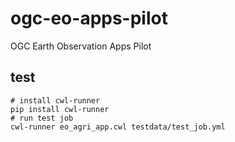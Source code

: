 # ogc-eo-apps-pilot
OGC Earth Observation Apps Pilot

## test

```shell
# install cwl-runner
pip install cwl-runner
# run test job
cwl-runner eo_agri_app.cwl testdata/test_job.yml
```